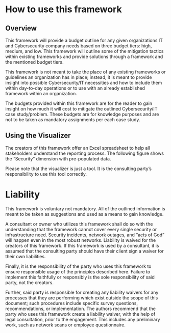 # How to use this framework

## Overview

This framework will provide a budget outline for any given organizations
IT and Cybersecurity company needs based on three budget tiers: high,
medium, and low. This framework will outline some of the mitigation
tactics within existing frameworks and provide solutions through a
framework and the mentioned budget tiers.

This framework is not meant to take the place of any existing frameworks
or guidelines an organization has in place; instead, it is meant to
provide insight into possible Cybersecurity/IT necessities and how to
include them within day-to-day operations or to use with an already
established framework within an organization.

The budgets provided within this framework are for the reader to gain
insight on how much it will cost to mitigate the outlined
Cybersecurity/IT case study/problem. These budgets are for knowledge
purposes and are not to be taken as mandatory assignments per each case
study.

## Using the Visualizer

The creators of this framework offer an Excel spreadsheet to help all
stakeholders understand the reporting process. The following figure
shows the “Security” dimension with pre-populated data.

Please note that the visualizer is just a tool. It is the consulting
party’s responsibility to use this tool correctly.

# **Liability**

This framework is voluntary not mandatory. All of the outlined
information is meant to be taken as suggestions and used as a means to
gain knowledge.

A consultant or owner who utilizes this framework shall do so with the
understanding that the framework cannot cover every single security or
infrastructure need. Security incidents, network outages, and “acts of
God” will happen even in the most robust networks. Liability is waived
for the creators of this framework. If this framework is used by a
consultant, it is assumed that the consulting party should have their
client sign a waiver for their own liabilities.

Finally, it is the responsibility of the party who uses this framework
to ensure responsible usage of the principles described here. Failure to
implement this faithfully or responsibly is the sole responsibility of
said party, not the creators.

Further, said party is responsible for creating any liability waivers
for any processes that they are performing which exist outside the scope
of this document; such procedures include specific survey questions,
recommendations, or implementation. The authors recommend that the party
who uses this framework create a liability waiver, with the help of
legal consultation, prior to the engagement. This includes any
preliminary work, such as network scans or employee questionnaire.

